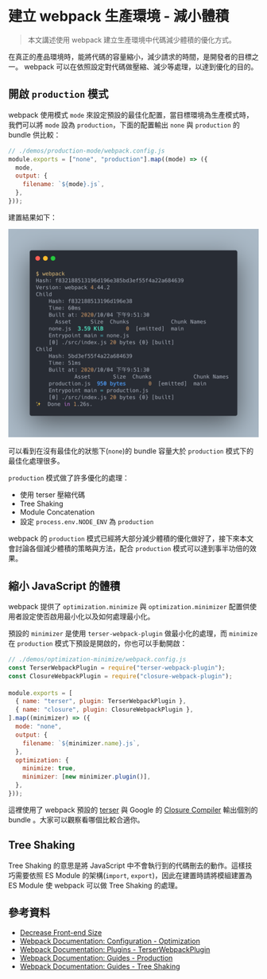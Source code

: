 # 建立 webpack 生產環境 - 減小體積

> 本文講述使用 webpack 建立生產環境中代碼減少體積的優化方式。

在真正的產品環境時，能將代碼的容量縮小，減少請求的時間，是開發者的目標之一。 webpack 可以在依照設定對代碼做壓縮、減少等處理，以達到優化的目的。

## 開啟 `production` 模式

webpack 使用模式 `mode` 來設定預設的最佳化配置，當目標環境為生產模式時，我們可以將 `mode` 設為 `production`，下面的配置輸出 `none` 與 `production` 的 bundle 供比較：

```js
// ./demos/production-mode/webpack.config.js
module.exports = ["none", "production"].map((mode) => ({
  mode,
  output: {
    filename: `${mode}.js`,
  },
}));
```

建置結果如下：

![none-vs-production](./assets/none-vs-production.png)

可以看到在沒有最佳化的狀態下(`none`)的 bundle 容量大於 `production` 模式下的最佳化處理很多。

`production` 模式做了許多優化的處理：

- 使用 terser 壓縮代碼
- Tree Shaking
- Module Concatenation
- 設定 `process.env.NODE_ENV` 為 `production`

webpack 的 `production` 模式已經將大部分減少體積的優化做好了，接下來本文會討論各個減少體積的策略與方法，配合 `production` 模式可以達到事半功倍的效果。

## 縮小 JavaScript 的體積

webpack 提供了 `optimization.minimize` 與 `optimization.minimizer` 配置供使用者設定使否啟用最小化以及如何處理最小化。

預設的 `minimizer` 是使用 `terser-webpack-plugin` 做最小化的處理，而 `minimize` 在 `production` 模式下預設是開啟的，你也可以手動開啟：

```js
// ./demos/optimization-minimize/webpack.config.js
const TerserWebpackPlugin = require("terser-webpack-plugin");
const ClosureWebpackPlugin = require("closure-webpack-plugin");

module.exports = [
  { name: "terser", plugin: TerserWebpackPlugin },
  { name: "closure", plugin: ClosureWebpackPlugin },
].map((minimizer) => ({
  mode: "none",
  output: {
    filename: `${minimizer.name}.js`,
  },
  optimization: {
    minimize: true,
    minimizer: [new minimizer.plugin()],
  },
}));
```

這裡使用了 webpack 預設的 [terser](https://terser.org/) 與 Google 的 [Closure Compiler](https://developers.google.com/closure/compiler) 輸出個別的 bundle 。大家可以觀察看哪個比較合適你。

## Tree Shaking

Tree Shaking 的意思是將 JavaScript 中不會執行到的代碼刪去的動作。這樣技巧需要依照 ES Module 的架構(`import`, `export`)，因此在建置時請將模組建置為 ES Module 使 webpack 可以做 Tree Shaking 的處理。

## 參考資料

- [Decrease Front-end Size](https://developers.google.com/web/fundamentals/performance/webpack/decrease-frontend-size)
- [Webpack Documentation: Configuration - Optimization](https://webpack.js.org/configuration/optimization)
- [Webpack Documentation: Plugins - TerserWebpackPlugin](https://webpack.js.org/plugins/terser-webpack-plugin/)
- [Webpack Documentation: Guides - Production](https://webpack.js.org/guides/production/)
- [Webpack Documentation: Guides - Tree Shaking](https://webpack.js.org/guides/tree-shaking/)
